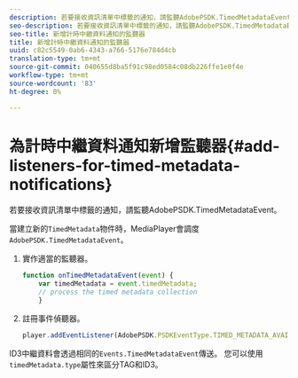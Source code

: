 ```yaml
---
description: 若要接收資訊清單中標籤的通知，請監聽AdobePSDK.TimedMetadataEvent。
seo-description: 若要接收資訊清單中標籤的通知，請監聽AdobePSDK.TimedMetadataEvent。
seo-title: 新增計時中繼資料通知的監聽器
title: 新增計時中繼資料通知的監聽器
uuid: c82c5549-0ab6-4343-a766-5176e784d4cb
translation-type: tm+mt
source-git-commit: 040655d8ba5f91c98ed0584c08db226ffe1e0f4e
workflow-type: tm+mt
source-wordcount: '83'
ht-degree: 0%

---
```



# 為計時中繼資料通知新增監聽器{#add-listeners-for-timed-metadata-notifications}

若要接收資訊清單中標籤的通知，請監聽AdobePSDK.TimedMetadataEvent。

當建立新的`TimedMetadata`物件時，MediaPlayer會調度`AdobePSDK.TimedMetadataEvent`。

1. 實作適當的監聽器。

   ```js
   function onTimedMetadataEvent(event) { 
       var timedMetadata = event.timedMetadata; 
       // process the timed metadata collection 
       } 
   ```

1. 註冊事件偵聽器。

   ```js
   player.addEventListener(AdobePSDK.PSDKEventType.TIMED_METADATA_AVAILABLE, onTimedMetadataEvent);
   ```

ID3中繼資料會透過相同的`Events.TimedMetadataEvent`傳送。 您可以使用`timedMetadata.type`屬性來區分TAG和ID3。

